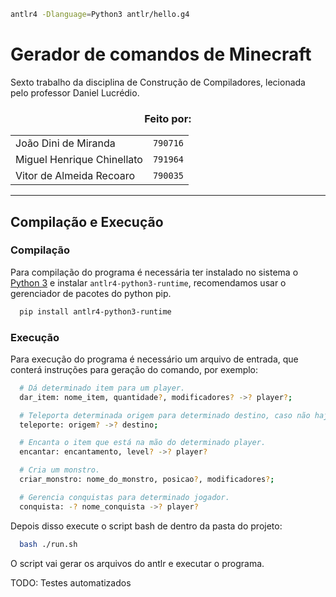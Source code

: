 ```bash
antlr4 -Dlanguage=Python3 antlr/hello.g4
```

# Gerador de comandos de Minecraft

Sexto trabalho da disciplina de Construção de Compiladores, lecionada pelo professor Daniel Lucrédio.

<h3 align="center">
  Feito por:
</h3>

<div align="center">
  <table>
    <tr>
      <td>João Dini de Miranda</td>
      <td><code>790716</code></td>
    </tr>
    <tr>
      <td>Miguel Henrique Chinellato</td>
      <td><code>791964</code></td>
    </tr>
    <tr>
      <td>Vitor de Almeida Recoaro</td>
      <td><code>790035</code></td>
    </tr>
  </table>
</div>

---

## Compilação e Execução

### Compilação

Para compilação do programa é necessária ter instalado no sistema o [Python 3](https://www.python.org/) e instalar `antlr4-python3-runtime`, recomendamos usar o gerenciador de pacotes do python pip.

```bash
  pip install antlr4-python3-runtime
```

### Execução

Para execução do programa é necessário um arquivo de entrada, que conterá instruções para geração do comando, por exemplo:

```bash
  # Dá determinado item para um player.
  dar_item: nome_item, quantidade?, modificadores? ->? player?;

  # Teleporta determinada origem para determinado destino, caso não haja origem, a origem será o próprio player.
  teleporte: origem? ->? destino;

  # Encanta o item que está na mão do determinado player.
  encantar: encantamento, level? ->? player?

  # Cria um monstro.
  criar_monstro: nome_do_monstro, posicao?, modificadores?;

  # Gerencia conquistas para determinado jogador.
  conquista: -? nome_conquista ->? player?
```

Depois disso execute o script bash de dentro da pasta do projeto:

```bash
  bash ./run.sh
```

O script vai gerar os arquivos do antlr e executar o programa.

TODO: Testes automatizados
